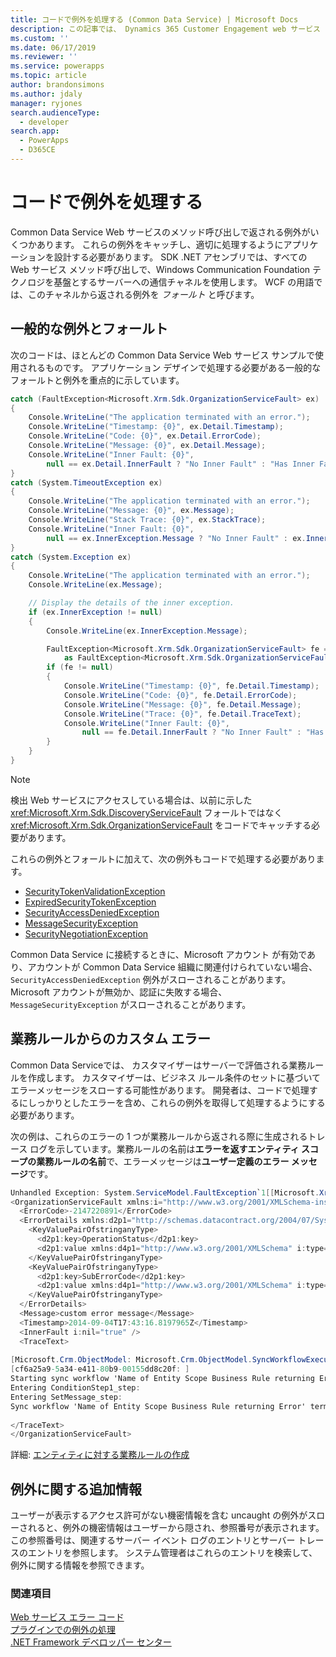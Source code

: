 ```yaml
---
title: コードで例外を処理する (Common Data Service) | Microsoft Docs
description: この記事では、 Dynamics 365 Customer Engagement web サービス メソッド呼び出しで返される例外について説明します。 この記事のサンプルでは、アプリケーション デザインで処理する必要がある一般的なフォールトと例外を重点的に示しています。
ms.custom: ''
ms.date: 06/17/2019
ms.reviewer: ''
ms.service: powerapps
ms.topic: article
author: brandonsimons
ms.author: jdaly
manager: ryjones
search.audienceType:
  - developer
search.app:
  - PowerApps
  - D365CE
---
```

# <a name="handle-exceptions-in-your-code"></a>コードで例外を処理する

Common Data Service Web サービスのメソッド呼び出しで返される例外がいくつかあります。 これらの例外をキャッチし、適切に処理するようにアプリケーションを設計する必要があります。 SDK .NET アセンブリでは、すべての Web サービス メソッド呼び出しで、Windows Communication Foundation テクノロジを基盤とするサーバーへの通信チャネルを使用します。 WCF の用語では、このチャネルから返される例外を *フォールト* と呼びます。  

<a name="BKMK_Common"></a>   

## <a name="common-exceptions-and-faults"></a>一般的な例外とフォールト  

次のコードは、ほとんどの Common Data Service Web サービス サンプルで使用されるものです。 アプリケーション デザインで処理する必要がある一般的なフォールトと例外を重点的に示しています。  
  
```csharp
catch (FaultException<Microsoft.Xrm.Sdk.OrganizationServiceFault> ex)
{
    Console.WriteLine("The application terminated with an error.");
    Console.WriteLine("Timestamp: {0}", ex.Detail.Timestamp);
    Console.WriteLine("Code: {0}", ex.Detail.ErrorCode);
    Console.WriteLine("Message: {0}", ex.Detail.Message);
    Console.WriteLine("Inner Fault: {0}",
        null == ex.Detail.InnerFault ? "No Inner Fault" : "Has Inner Fault");
}
catch (System.TimeoutException ex)
{
    Console.WriteLine("The application terminated with an error.");
    Console.WriteLine("Message: {0}", ex.Message);
    Console.WriteLine("Stack Trace: {0}", ex.StackTrace);
    Console.WriteLine("Inner Fault: {0}",
        null == ex.InnerException.Message ? "No Inner Fault" : ex.InnerException.Message);
}
catch (System.Exception ex)
{
    Console.WriteLine("The application terminated with an error.");
    Console.WriteLine(ex.Message);

    // Display the details of the inner exception.
    if (ex.InnerException != null)
    {
        Console.WriteLine(ex.InnerException.Message);

        FaultException<Microsoft.Xrm.Sdk.OrganizationServiceFault> fe = ex.InnerException
            as FaultException<Microsoft.Xrm.Sdk.OrganizationServiceFault>;
        if (fe != null)
        {
            Console.WriteLine("Timestamp: {0}", fe.Detail.Timestamp);
            Console.WriteLine("Code: {0}", fe.Detail.ErrorCode);
            Console.WriteLine("Message: {0}", fe.Detail.Message);
            Console.WriteLine("Trace: {0}", fe.Detail.TraceText);
            Console.WriteLine("Inner Fault: {0}",
                null == fe.Detail.InnerFault ? "No Inner Fault" : "Has Inner Fault");
        }
    }
}
```
  
> [!NOTE]
>  検出 Web サービスにアクセスしている場合は、以前に示した <xref:Microsoft.Xrm.Sdk.DiscoveryServiceFault> フォールトではなく <xref:Microsoft.Xrm.Sdk.OrganizationServiceFault> をコードでキャッチする必要があります。  
  
これらの例外とフォールトに加えて、次の例外もコードで処理する必要があります。  
  
- [SecurityTokenValidationException](/dotnet/api/system.identitymodel.tokens.securitytokenvalidationexception)  
- [ExpiredSecurityTokenException](/dotnet/api/system.servicemodel.security.expiredsecuritytokenexception)  
- [SecurityAccessDeniedException](/dotnet/api/system.servicemodel.security.securityaccessdeniedexception)  
- [MessageSecurityException](/dotnet/api/system.servicemodel.security.messagesecurityexception)  
- [SecurityNegotiationException](/dotnet/api/system.servicemodel.security.securitynegotiationexception)  
  
Common Data Service に接続するときに、Microsoft アカウント が有効であり、アカウントが Common Data Service 組織に関連付けられていない場合、 `SecurityAccessDeniedException` 例外がスローされることがあります。 Microsoft アカウントが無効か、認証に失敗する場合、`MessageSecurityException` がスローされることがあります。  
  
<a name="BKMK_BusinessRuleErrors"></a>

## <a name="custom-errors-from-business-rules"></a>業務ルールからのカスタム エラー
 
Common Data Serviceでは、 カスタマイザーはサーバーで評価される業務ルールを作成します。 カスタマイザーは、ビジネス ルール条件のセットに基づいてエラーメッセージをスローする可能性があります。 開発者は、コードで処理するにしっかりとしたエラーを含め、これらの例外を取得して処理するようにする必要があります。  
  
次の例は、これらのエラーの 1 つが業務ルールから返される際に生成されるトレース ログを示しています。業務ルールの名前は**エラーを返すエンティティ スコープの業務ルールの名前**で、エラーメッセージは**ユーザー定義のエラー メッセージ**です。  
  
```csharp
Unhandled Exception: System.ServiceModel.FaultException`1[[Microsoft.Xrm.Sdk.OrganizationServiceFault, Microsoft.Xrm.Sdk, Version=7.0.0.0, Culture=neutral, PublicKeyToken=31bf3856ad364e35]]: custom error messageDetail:   
<OrganizationServiceFault xmlns:i="http://www.w3.org/2001/XMLSchema-instance" xmlns="http://schemas.microsoft.com/xrm/2011/Contracts">  
  <ErrorCode>-2147220891</ErrorCode>  
  <ErrorDetails xmlns:d2p1="http://schemas.datacontract.org/2004/07/System.Collections.Generic">  
    <KeyValuePairOfstringanyType>  
      <d2p1:key>OperationStatus</d2p1:key>  
      <d2p1:value xmlns:d4p1="http://www.w3.org/2001/XMLSchema" i:type="d4p1:string">0</d2p1:value>  
    </KeyValuePairOfstringanyType>  
    <KeyValuePairOfstringanyType>  
      <d2p1:key>SubErrorCode</d2p1:key>  
      <d2p1:value xmlns:d4p1="http://www.w3.org/2001/XMLSchema" i:type="d4p1:string">-2146233088</d2p1:value>  
    </KeyValuePairOfstringanyType>  
  </ErrorDetails>  
  <Message>custom error message</Message>  
  <Timestamp>2014-09-04T17:43:16.8197965Z</Timestamp>  
  <InnerFault i:nil="true" />  
  <TraceText>  
  
[Microsoft.Crm.ObjectModel: Microsoft.Crm.ObjectModel.SyncWorkflowExecutionPlugin]  
[cf6a25a9-5a34-e411-80b9-00155dd8c20f: ]  
Starting sync workflow 'Name of Entity Scope Business Rule returning Error', Id: c76a25a9-5a34-e411-80b9-00155dd8c20f  
Entering ConditionStep1_step:   
Entering SetMessage_step:   
Sync workflow 'Name of Entity Scope Business Rule returning Error' terminated with error 'custom error message'  
  
</TraceText>  
</OrganizationServiceFault>  
```  
  
詳細: [エンティティに対する業務ルールの作成](../../../maker/common-data-service/data-platform-create-business-rule.md)  
  
<a name="BKMK_AdditionalInfo"></a>

## <a name="additional-information-about-exceptions"></a>例外に関する追加情報

ユーザーが表示するアクセス許可がない機密情報を含む uncaught の例外がスローされると、例外の機密情報はユーザーから隠され、参照番号が表示されます。 この参照番号は、関連するサーバー イベント ログのエントリとサーバー トレースのエントリを参照します。 システム管理者はこれらのエントリを検索して、例外に関する情報を参照できます。  
  
### <a name="see-also"></a>関連項目  

 [Web サービス エラー コード](web-service-error-codes.md)   
 [プラグインでの例外の処理](../handle-exceptions.md)   
 [.NET Framework デベロッパー センター](https://docs.microsoft.com/dotnet/framework/development-guide)
